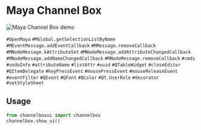 # Maya Channel Box

![Maya Channel Box demo](https://user-images.githubusercontent.com/90312092/135741542-5f2a3f66-4abe-45a3-8d97-1a89095a4ead.png)

`#OpenMaya`
`#MGlobal.getSelectionListByName`
`#MEventMessage.addEventCallback`
`#MMessage.removeCallback`
`#MNodeMessage.kAttributeSet`
`#MNodeMessage.addAttributeChangedCallback`
`#MNodeMessage.addNameChangedCallback`
`#MNodeMessage.removeCallback`
`#cmds`
`#undoInfo`
`#attributeName`
`#listAttr`
`#uuid`
`#QTableWidget`
`#closeEditor`
`#QItemDelegate`
`#keyPressEvent`
`#mousePressEvent`
`#mouseReleaseEvent`
`#eventFilter`
`#QEvent`
`#QFont`
`#QColor`
`#Qt.UserRole`
`#decorator`
`#setStyleSheet`

## Usage
```python
from channelboxui import channelbox
channelbox.show_ui()
```